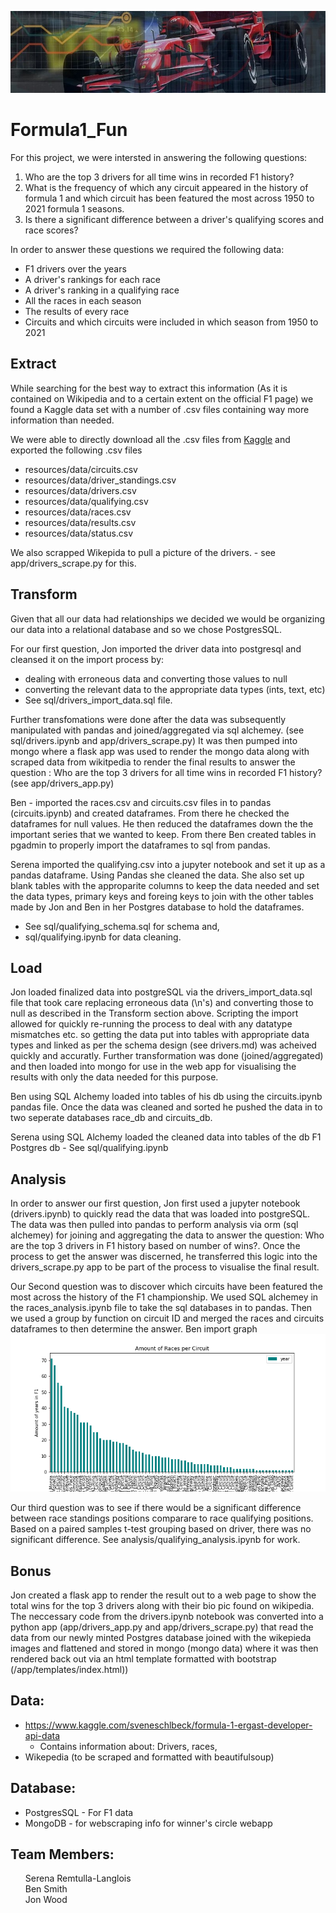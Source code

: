 ![](images/hdr.jpg)

# Formula1_Fun 
For this project, we were intersted in answering the following questions:

1) Who are the top 3 drivers for all time wins in recorded F1 history?
2) What is the frequency of which any circuit appeared in the history of formula 1 and which circuit has been featured the most across 1950 to 2021 formula 1 seasons.
3) Is there a significant difference between a driver's qualifying scores and race scores?

In order to answer these questions we required the following data:
- F1 drivers over the years
- A driver's rankings for each race
- A driver's ranking in a qualifying race
- All the races in each season
- The results of every race
- Circuits and which circuits were included in which season from 1950 to 2021


## Extract
While searching for the best way to extract this information (As it is contained on Wikipedia and to a certain extent on the official F1 page) we found a Kaggle data set with a number of .csv files containing way more information than needed.

We were able to directly download all the .csv files from [Kaggle](https://www.kaggle.com/sveneschlbeck/formula-1-ergast-developer-api-data(hyperlink)) and exported the following .csv files
- resources/data/circuits.csv
- resources/data/driver_standings.csv
- resources/data/drivers.csv
- resources/data/qualifying.csv
- resources/data/races.csv
- resources/data/results.csv
- resources/data/status.csv

We also scrapped Wikepida to pull a picture of the drivers. - see app/drivers_scrape.py for this.


## Transform
Given that all our data had relationships we decided we would be organizing our data into a relational database and so we chose PostgresSQL.

For our first question, Jon imported the driver data into postgresql and cleansed it on the import process by:
 - dealing with erroneous data and converting those values to null
 - converting the relevant data to the appropriate data types (ints, text, etc)
 - See sql/drivers_import_data.sql file.

 Further transfomations were done after the data was subsequently manipulated with pandas and joined/aggregated via sql alchemey. (see sql/drivers.ipynb and app/drivers_scrape.py)  It was then pumped into mongo where a flask app was used to render the mongo data along with scraped data from wikitpedia to
 render the final results to answer the question : Who are the top 3 drivers for all time wins in recorded F1 history? (see app/drivers_app.py)

Ben - imported the races.csv and circuits.csv files in to pandas (circuits.ipynb) and created dataframes. From there he checked the dataframes for null values. He then reduced the dataframes down the the important series that we wanted to keep. From there Ben created tables in pgadmin to properly import the dataframes to sql from pandas.

Serena imported the qualifying.csv into a jupyter notebook and set it up as a pandas dataframe. Using Pandas she cleaned the data. She also set up blank tables with the approparite columns to keep the data needed and set the data types, primary keys and foreing keys to join with the other tables made by Jon and Ben in her Postgres database to hold the dataframes.
- See sql/qualifying_schema.sql for schema and,
- sql/qualifying.ipynb for data cleaning.

## Load
Jon loaded finalized data into postgreSQL via the drivers_import_data.sql file that took care replacing erroneous data (\n's) and converting those to null as described in the Transform section above. Scripting the import allowed for quickly re-running the process to deal with any datatype mismatches etc. so getting the data put into tables with appropriate data types and linked as per the schema design (see drivers.md) was acheived quickly and accuratly.  Further transformation was done (joined/aggregated) and then loaded into mongo for use in the web app for visualising the results with only the data needed for this purpose.

Ben using SQL Alchemy loaded into tables of his db using the circuits.ipynb pandas file. Once the data was cleaned and sorted he pushed the data in to two seperate databases race_db and circuits_db.

Serena using SQL Alchemy loaded the cleaned data into tables of the db F1 Postgres db - See sql/qualifying.ipynb

## Analysis
 In order to answer our first question, Jon first used a jupyter notebook (drivers.ipynb) to quickly read the data that was loaded into postgreSQL. The data was then pulled into pandas to perform analysis via orm (sql alchemey) for joining and aggregating the data to answer the question:
Who are the top 3 drivers in F1 history based on number of wins?. Once the process to get the answer was discerned, he transferred this logic into the drivers_scrape.py app to be part of the process to visualise the final result.

Our Second question was to discover which circuits have been featured the most across the history of the F1 championship. We used SQL alchemey in the races_analysis.ipynb file to take the sql databases in to pandas. Then we used a group by function on circuit ID and merged the races and circuits dataframes to then determine the answer.
 Ben import graph
 ![](images/years_per_circuit.png)

 Our third question was to see if there would be a significant difference between race standings positions comparare to race qualifying positions. Based on a paired samples t-test grouping based on driver, there was no significant difference. See analysis/qualifying_analysis.ipynb for work.
 
 ## Bonus
 Jon created a flask app to render the result out to a web page to show the total wins for the top 3 drivers along with their bio pic found on wikipedia. The neccessary code from the drivers.ipynb notebook was converted into a python app (app/drivers_app.py and app/drivers_scrape.py) that read the data from our newly minted Postgres database joined with the wikepieda images and flattened and stored in mongo (mongo data)  where it was then rendered back out via an html template formatted with bootstrap (/app/templates/index.html))


## Data:
- https://www.kaggle.com/sveneschlbeck/formula-1-ergast-developer-api-data
  - Contains information about: Drivers, races,
- Wikepedia (to be scraped and formatted with beautifulsoup)

## Database:
- PostgresSQL - For F1 data
- MongoDB - for webscraping info for winner's circle webapp


## Team Members:
<ul style="list-style:none">
<li>Serena Remtulla-Langlois</li>
<li>Ben Smith</li>
<li>Jon Wood</li>
</ul>
